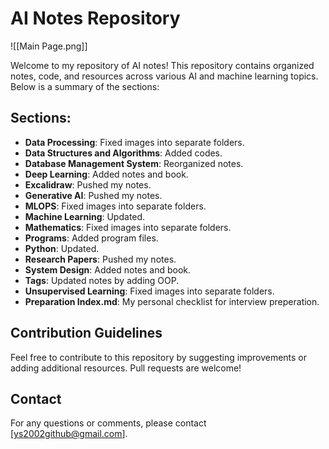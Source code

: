 # AI Notes Repository
![[Main Page.png]]

Welcome to my repository of AI notes! This repository contains organized notes, code, and resources across various AI and machine learning topics. Below is a summary of the sections:

## Sections:

- **Data Processing**: Fixed images into separate folders.
- **Data Structures and Algorithms**: Added codes.
- **Database Management System**: Reorganized notes.
- **Deep Learning**: Added notes and book.
- **Excalidraw**: Pushed my notes.
- **Generative AI**: Pushed my notes.
- **MLOPS**: Fixed images into separate folders.
- **Machine Learning**: Updated.
- **Mathematics**: Fixed images into separate folders.
- **Programs**: Added program files.
- **Python**: Updated.
- **Research Papers**: Pushed my notes.
- **System Design**: Added notes and book.
- **Tags**: Updated notes by adding OOP.
- **Unsupervised Learning**: Fixed images into separate folders.
- **Preparation Index.md**: My personal checklist for interview preperation.

## Contribution Guidelines

Feel free to contribute to this repository by suggesting improvements or adding additional resources. Pull requests are welcome!

## Contact

For any questions or comments, please contact [ys2002github@gmail.com].
